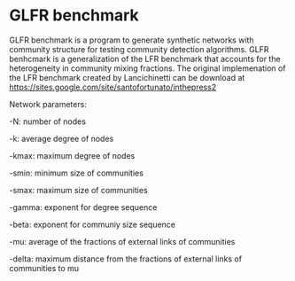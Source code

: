 # GLFR benchmark

GLFR benchmark is a program to generate synthetic networks with community structure for testing community detection algorithms. GLFR benhcmark is a generalization of the LFR benchmark that accounts for the heterogeneity in community mixing fractions. The original implemenation of the LFR benchmark created by Lancichinetti can be download at https://sites.google.com/site/santofortunato/inthepress2		
 
Network parameters:

-N: number of nodes

-k: average degree of nodes

-kmax: maximum degree of nodes

-smin: minimum size of communities

-smax: maximum size of communities

-gamma: exponent for degree sequence

-beta: exponent for communiy size sequence

-mu: average of the fractions of external links of communities

-delta: maximum distance from the fractions of external links of communities to mu
